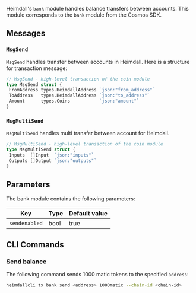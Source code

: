Heimdall's `bank` module handles balance transfers between accounts. This module corresponds to the `bank` module from the Cosmos SDK.

## Messages

### `MsgSend`

`MsgSend` handles transfer between accounts in Heimdall. Here is a structure for transaction message:

```go
// MsgSend - high-level transaction of the coin module
type MsgSend struct {
 FromAddress types.HeimdallAddress `json:"from_address"`
 ToAddress   types.HeimdallAddress `json:"to_address"`
 Amount      types.Coins           `json:"amount"`
}
```

### `MsgMultiSend`

`MsgMultiSend` handles multi transfer between account for Heimdall.

```go
// MsgMultiSend - high-level transaction of the coin module
type MsgMultiSend struct {
 Inputs  []Input  `json:"inputs"`
 Outputs []Output `json:"outputs"`
}
```

## Parameters

The bank module contains the following parameters:

| Key           | Type | Default value |
| ------------- | ---- | ------------- |
| `sendenabled` | bool | true          |

## CLI Commands

### Send balance

The following command sends 1000 matic tokens to the specified `address`:

```bash
heimdallcli tx bank send <address> 1000matic --chain-id <chain-id>
```
